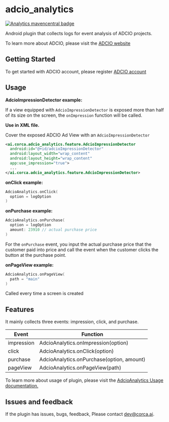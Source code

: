 #  adcio_analytics
[![Analytics mavencentral badge](https://img.shields.io/maven-central/v/io.github.corca-ai/adcio_analytics.svg)](https://central.sonatype.com/artifact/io.github.corca-ai/adcio_analytics) 

Android plugin that collects logs for event analysis of ADCIO projects.

To learn more about ADCIO, please visit the [ADCIO website](https://www.adcio.ai/)
</br>

## Getting Started
To get started with ADCIO account, please register [ADCIO account](https://app.adcio.ai/en/)
</br>

## Usage

**AdcioImpressionDetector example:**

If a view equipped with `AdcioImpressionDetector` is exposed more than half of its size on the screen, the `onImpression` function will be called.

**Use in XML file.**

  Cover the exposed ADCIO Ad View with an `AdcioImpressionDetector`

  ```xml
  <ai.corca.adcio_analytics.feature.AdcioImpressionDetector
    android:id="@+id/adcioImpressionDetector"
    android:layout_width="wrap_content"
    android:layout_height="wrap_content"
    app:use_impression="true">
    ...
  </ai.corca.adcio_analytics.feature.AdcioImpressionDetector>
 ```
**onClick example:**

```kotlin
AdcioAnalytics.onClick(
  option = logOption
)
```

**onPurchase example:**

```kotlin
AdcioAnalytics.onPurchase(
  option = logOption
  amount: 23910 // actual purchase price
)
```

For the `onPurchase` event, you input the actual purchase price that the customer paid into price and call the event when the customer clicks the button at the purchase point.

**onPageView example:**

```kotlin
AdcioAnalytics.onPageView(
  path = "main"
)
```
Called every time a screen is created
</br>

## Features

It mainly collects three events: impression, click, and purchase.

| Event | Function |
| --- | --- |
| impression | AdcioAnalytics.onImpression(option) |
| click | AdcioAnalytics.onClick(option) |
| purchase | AdcioAnalytics.onPurchase(option, amount) |
| pageView | AdcioAnalytics.onPageView(path) |


To learn more about usage of plugin, please visit the [AdcioAnalytics Usage documentation.](https://docs.adcio.ai/en/sdk/log-collection/android)
</br>

## Issues and feedback
If the plugin has issues, bugs, feedback, Please contact <dev@corca.ai>.
